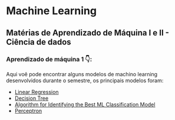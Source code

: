 # Machine Learning

## Matérias de Aprendizado de Máquina I e II - Ciência de dados

### Aprendizado de máquina 1 👇:

Aqui voê pode encontrar alguns modelos de machino learning desenvolvidos durante o semestre, os principais modelos foram:

<ul>
  <li><a href="https://github.com/HugoLeda/machine_learning/blob/main/regressao_linear.ipynb">Linear Regression</a></li>
  <li><a href="https://github.com/HugoLeda/machine_learning/blob/main/Decision_tree.ipynb">Decision Tree</a></li>
  <li><a href="https://github.com/HugoLeda/machine_learning/blob/main/NASA_Asteroids_Classification.ipynb">Algorithm for Identifying the Best ML Classification Model</a></li>
  <li><a href="https://github.com/HugoLeda/machine_learning/blob/main/Perceptron.ipynb">Perceptron</a></li>
</ul>